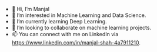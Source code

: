 - 👋 Hi, I’m Manjal
- 👀 I’m interested in Machine Learning and Data Science.
- 🌱 I’m currently learning Deep Learning.
- 💞️ I’m looking to collaborate on machine learning projects.
- 📫 You can connect with me on LinkedIn via https://www.linkedin.com/in/manjal-shah-4a7911210.

<!---
manjalshah/manjalshah is a ✨ special ✨ repository because its `README.md` (this file) appears on your GitHub profile.
You can click the Preview link to take a look at your changes.
--->

